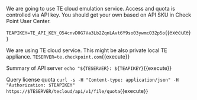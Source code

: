 
We are going to use TE cloud emulation service. Access and quota is controlled via API key.
You should get your own based on API SKU in Check Point User Center.

`TEAPIKEY=TE_API_KEY_O54cnvD0G7Va3Lb2ZqnLAvt6Y9so03ywmcO32p5o`{{execute}}

We are using TE cloud service. This might be also private local TE appliance.
`TESERVER=te.checkpoint.com`{{execute}}

Summary of API server
`echo "${TESERVER}: ${TEAPIKEY}`{{execute}}

Query license quota
`curl -s -H "Content-type: application/json" -H "Authorization: $TEAPIKEY" https://$TESERVER/tecloud/api/v1/file/quota`{{execute}}
